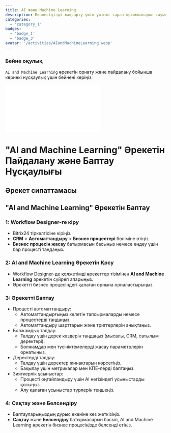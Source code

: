 ```yaml
---
title: AI және Machine Learning
description: Бизнесіңізді жақсарту үшін үшінші тарап қосымшаларын тауып, біріктіріңіз.
categories: 
  - 'category_1'
badges: 
  - 'badge_1'
  - 'badge_3'
avatar: '/activities/AIandMachineLearning.webp'
---
```

### Бейне оқулық

`AI and Machine Learning` әрекетін орнату және пайдалану бойынша көрнекі нұсқаулық үшін бейнені көріңіз:

<iframe
  class="aspect-video w-full my-6 rounded shadow-md"
  src="//www.youtube.com/embed/OyzJd8BcTfY?feature=oembed&rel=0"
  frameborder="0"
  allow="accelerometer; autoplay; encrypted-media; gyroscope"
  allowfullscreen>
</iframe>

# "AI and Machine Learning" Әрекетін Пайдалану және Баптау Нұсқаулығы

## Әрекет сипаттамасы

## **"AI and Machine Learning" Әрекетін Баптау**

### 1: Workflow Designer-ге кіру
- Bitrix24 тіркелгісіне кіріңіз.
- **CRM** > **Автоматтандыру** > **Бизнес процестері** бөліміне өтіңіз.
- **Бизнес процесін жасау** батырмасын басыңыз немесе өңдеу үшін бар процесті таңдаңыз.

### 2: AI and Machine Learning Әрекетін Қосу
- Workflow Designer-де қолжетімді әрекеттер тізімінен **AI and Machine Learning** әрекетін сүйреп апарыңыз.
- Әрекетті бизнес процесіндегі қалаған орнына орналастырыңыз.

### 3: Әрекетті Баптау
- Процесті автоматтандыру:
  - Автоматтандырғыңыз келетін тапсырмаларды немесе процестерді таңдаңыз.
  - Автоматтандыру шарттарын және триггерлерін анықтаңыз.
- Болжамдық талдау:
  - Талдау үшін дерек көздерін таңдаңыз (мысалы, CRM, сатылым деректері).
  - Болжамдар мен түсініктемелерді жасау параметрлерін орнатыңыз.
- Деректерді талдау:
  - Талдау үшін деректер жинақтарын көрсетіңіз.
  - Бақылау үшін метрикалар мен КПЕ-лерді баптаңыз.
- Зияткерлік ұсыныстар:
  - Процесті оңтайландыру үшін AI негізіндегі ұсыныстарды қосыңыз.
  - Алу қалаған ұсыныстар түрлерін теңшеңіз.

### 4: Сақтау және Белсендіру
- Баптауларыңыздың дұрыс екеніне көз жеткізіңіз.
- **Сақтау** және **Белсендіру** батырмаларын басып, AI and Machine Learning әрекетін бизнес процесіңізде белсенді етіңіз.